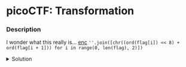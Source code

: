 # picoCTF: Transformation
### Description
I wonder what this really is... [enc](https://mercury.picoctf.net/static/dd6004f51362ff76f98cb8c699510f23/enc)  `''.join([chr((ord(flag[i]) << 8) + ord(flag[i + 1])) for i in range(0, len(flag), 2)])`

<details closed>
<summary>Solution</summary>
  
  
### Flag
```
picoCTF{16_bits_inst34d_of_8_e141a0f7}
```
### Detailed Solution
Run a "Magic" recipe on https://gchq.github.io/CyberChef/. enc is a .txt with UTF-16 characters.
</details>